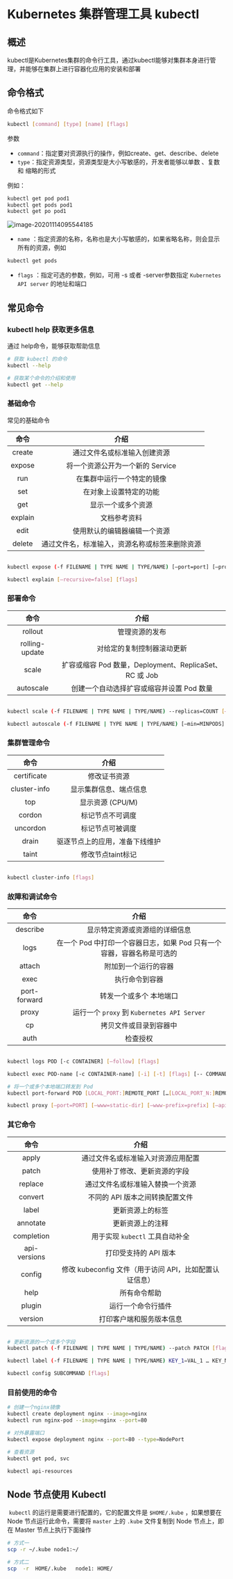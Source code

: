 # Kubernetes 集群管理工具 kubectl

## 概述

kubectl是Kubernetes集群的命令行工具，通过kubectl能够对集群本身进行管理，并能够在集群上进行容器化应用的安装和部署

## 命令格式

命令格式如下

```bash
kubectl [command] [type] [name] [flags]
```

参数

- `command`：指定要对资源执行的操作，例如create、get、describe、delete
-  `type`：指定资源类型，资源类型是大小写敏感的，开发者能够以单数 、复数 和 缩略的形式

例如：

```bash
kubectl get pod pod1
kubectl get pods pod1
kubectl get po pod1
```

![image-20201114095544185](images/image-20201114095544185.png)

-  `name` ：指定资源的名称，名称也是大小写敏感的，如果省略名称，则会显示所有的资源，例如

```bash
kubectl get pods
```

- `flags` ：指定可选的参数，例如，可用 -s 或者 -server参数指定 `Kubernetes API server` 的地址和端口

## 常见命令

### kubectl help 获取更多信息

通过 help命令，能够获取帮助信息

```bash
# 获取 kubectl 的命令
kubectl --help

# 获取某个命令的介绍和使用
kubectl get --help
```

### 基础命令

常见的基础命令

|  命令   |                      介绍                      |
| :-----: | :--------------------------------------------: |
| create  |          通过文件名或标准输入创建资源          |
| expose  |        将一个资源公开为一个新的 Service        |
|   run   |           在集群中运行一个特定的镜像           |
|   set   |             在对象上设置特定的功能             |
|   get   |               显示一个或多个资源               |
| explain |                  文档参考资料                  |
|  edit   |          使用默认的编辑器编辑一个资源          |
| delete  | 通过文件名，标准输入，资源名称或标签来删除资源 |

```bash

kubectl expose (-f FILENAME | TYPE NAME | TYPE/NAME) [–port=port] [–protocol=TCP|UDP] [–target-port=number-or-name] [–name=name] [–externalip=external-ip-of-service] [–type=type] [flags]

kubectl explain [–recursive=false] [flags]

```



### 部署命令

|      命令      |                          介绍                          |
| :------------: | :----------------------------------------------------: |
|    rollout     |                     管理资源的发布                     |
| rolling-update |               对给定的复制控制器滚动更新               |
|     scale      | 扩容或缩容 Pod 数量，Deployment、ReplicaSet、RC 或 Job |
|   autoscale    |       创建一个自动选择扩容或缩容并设置 Pod 数量        |

```bash

kubectl scale (-f FILENAME | TYPE NAME | TYPE/NAME) --replicas=COUNT [–resource-version=version] [–current-replicas=count] [flags]

kubectl autoscale (-f FILENAME | TYPE NAME | TYPE/NAME) [–min=MINPODS] --max=MAXPODS [–cpu-percent=CPU] [flags]

```

### 集群管理命令

|     命令     |              介绍              |
| :----------: | :----------------------------: |
| certificate  |          修改证书资源          |
| cluster-info |     显示集群信息、端点信息     |
|     top      |        显示资源 (CPU/M)        |
|    cordon    |        标记节点不可调度        |
|   uncordon   |        标记节点可被调度        |
|    drain     | 驱逐节点上的应用，准备下线维护 |
|    taint     |       修改节点taint标记        |

```bash

kubectl cluster-info [flags]

```



### 故障和调试命令

|     命令     |                             介绍                             |
| :----------: | :----------------------------------------------------------: |
|   describe   |                显示特定资源或资源组的详细信息                |
|     logs     | 在一个 Pod 中打印一个容器日志，如果 Pod 只有一个容器，容器名称是可选的 |
|    attach    |                     附加到一个运行的容器                     |
|     exec     |                        执行命令到容器                        |
| port-forward |                   转发一个或多个 本地端口                    |
|    proxy     |         运行一个 `proxy` 到 `Kubernetes API Server`          |
|      cp      |                    拷贝文件或目录到容器中                    |
|     auth     |                           检查授权                           |

```bash

kubectl logs POD [-c CONTAINER] [–follow] [flags]

kubectl exec POD-name [-c CONTAINER-name] [-i] [-t] [flags] [-- COMMAND [args…]]

# 将一个或多个本地端口转发到 Pod
kubectl port-forward POD [LOCAL_PORT:]REMOTE_PORT […[LOCAL_PORT_N:]REMOTE_PORT_N] [flags]

kubectl proxy [–port=PORT] [–www=static-dir] [–www-prefix=prefix] [–apiprefix=prefix] [flags]

```



### 其它命令

|     命令     |                          介绍                          |
| :----------: | :----------------------------------------------------: |
|    apply     |           通过文件名或标准输入对资源应用配置           |
|    patch     |              使用补丁修改、更新资源的字段              |
|   replace    |            通过文件名或标准输入替换一个资源            |
|   convert    |            不同的 API 版本之间转换配置文件             |
|    label     |                    更新资源上的标签                    |
|   annotate   |                    更新资源上的注释                    |
|  completion  |            用于实现 `kubectl` 工具自动补全             |
| api-versions |                 打印受支持的 API 版本                  |
|    config    | 修改 kubeconfig 文件（用于访问 API，比如配置认证信息） |
|     help     |                      所有命令帮助                      |
|    plugin    |                   运行一个命令行插件                   |
|   version    |                打印客户端和服务版本信息                |

```bash

# 更新资源的一个或多个字段
kubectl patch (-f FILENAME | TYPE NAME | TYPE/NAME) --patch PATCH [flags]

kubectl label (-f FILENAME | TYPE NAME | TYPE/NAME) KEY_1=VAL_1 … KEY_N=VAL_N [–overwrite] [–all] [–resource-version=version] [flags]

kubectl config SUBCOMMAND [flags]

```



### 目前使用的命令

```bash
# 创建一个nginx镜像
kubectl create deployment nginx --image=nginx
kubectl run nginx-pod --image=nginx --port=80

# 对外暴露端口
kubectl expose deployment nginx --port=80 --type=NodePort

# 查看资源
kubectl get pod, svc

kubectl api-resources
```



## Node 节点使用 Kubectl

​	`kubectl` 的运行是需要进行配置的，它的配置文件是 `$HOME/.kube` ，如果想要在 Node 节点运行此命令，需要将 `master` 上的 `.kube` 文件复制到 Node 节点上，即在 Master 节点上执行下面操作

```bash
# 方式一
scp -r ~/.kube node1:~/

# 方式二
scp  -r  HOME/.kube   node1: HOME/
```

